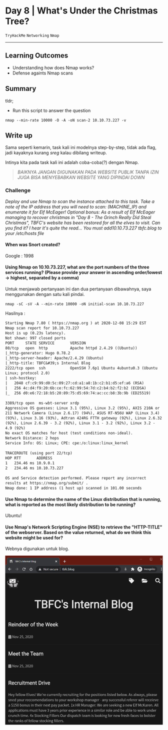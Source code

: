 # Day 8 | What's Under the Christmas Tree?

`TryHackMe` `Networking` `Nmap`

---

## Learning Outcomes

- Understanding how does Nmap works?
- Defense againts Nmap scans

## Summary

tldr;

- Run this script to answer the question
```
nmap --min-rate 10000 -O -A -oN scan-2 10.10.73.227 -v
```

## Write up

Sama seperti kemarin, task kali ini modelnya step-by-step, tidak ada flag, jadi kayaknya kurang *sreg* kalau dibilang writeup.

Intinya kita pada task kali ini adalah coba-coba(?) dengan Nmap.

> *BAIKNYA JANGAN DIGUNAKAN PADA WEBSITE PUBLIK TANPA IZIN JUGA BISA MENYEBABKAN WEBSITE YANG DIPINDAI DOWN*

### Challenge

*Deploy and use Nmap to scan the instance attached to this task. Take a note of the IP address that you will need to scan: (MACHINE_IP) and enumerate it for Elf McEager!
Optional bonus: As a result of Elf McEager managing to recover christmas in "Day 8 - The Grinch Really Did Steal Christmas", TBFC's website has been restored for all the elves to visit. Can you find it? I hear it's quite the read... You must add10.10.73.227 tbfc.blog to your /etc/hosts file*


#### When was Snort created?

Google : 1998

#### Using Nmap on 10.10.73.227, what are the port numbers of the three services running?  (Please provide your answer in ascending order/lowest -> highest, separated by a comma)
Untuk menjawab pertanyaan ini dan dua pertanyaan dibawahnya, saya menggunakan dengan satu kali pindai.
```
nmap -sC -sV -A --min-rate 10000 -oN initial-scan 10.10.73.227
```
Hasilnya :
```
Starting Nmap 7.80 ( https://nmap.org ) at 2020-12-08 15:29 EST
Nmap scan report for 10.10.73.227
Host is up (0.23s latency).
Not shown: 997 closed ports
PORT     STATE SERVICE       VERSION
80/tcp   open  http          Apache httpd 2.4.29 ((Ubuntu))
|_http-generator: Hugo 0.78.2
|_http-server-header: Apache/2.4.29 (Ubuntu)
|_http-title: TBFC&#39;s Internal Blog
2222/tcp open  ssh           OpenSSH 7.6p1 Ubuntu 4ubuntu0.3 (Ubuntu Linux; protocol 2.0)
| ssh-hostkey:
|   2048 cf:c9:99:d0:5c:09:27:cd:a1:a8:1b:c2:b1:d5:ef:a6 (RSA)
|   256 4c:d4:f9:20:6b:ce:fc:62:99:54:7d:c2:b4:b2:f2:b2 (ECDSA)
|_  256 d0:e6:72:18:b5:20:89:75:d5:69:74:ac:cc:b8:3b:9b (ED25519)

3389/tcp open  ms-wbt-server xrdp
Aggressive OS guesses: Linux 3.1 (95%), Linux 3.2 (95%), AXIS 210A or 211 Network Camera (Linux 2.6.17) (94%), ASUS RT-N56U WAP (Linux 3.4) (93%), Linux 3.16 (93%), Adtran 424RG FTTH gateway (92%), Linux 2.6.32 (92%), Linux 2.6.39 - 3.2 (92%), Linux 3.1 - 3.2 (92%), Linux 3.2 - 4.9 (92%)
No exact OS matches for host (test conditions non-ideal).
Network Distance: 2 hops
Service Info: OS: Linux; CPE: cpe:/o:linux:linux_kernel

TRACEROUTE (using port 22/tcp)
HOP RTT       ADDRESS
1   234.46 ms 10.9.0.1
2   234.46 ms 10.10.73.227

OS and Service detection performed. Please report any incorrect results at https://nmap.org/submit/ .
Nmap done: 1 IP address (1 host up) scanned in 101.00 seconds
```
#### Use Nmap to determine the name of the Linux distribution that is running, what is reported as the most likely distribution to be running?

Ubuntu!

#### Use Nmap's Network Scripting Engine (NSE) to retrieve the "HTTP-TITLE" of the webserver. Based on the value returned, what do we think this website might be used for?

Webnya digunakan untuk blog.

![e94e7d976a5d4cd3a6f5428d217a44e5.png](./_resources/558d550eda584afeb3ae13d9a64be295.png)

